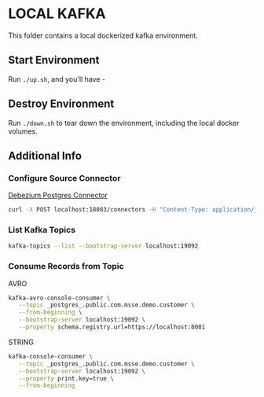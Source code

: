 # LOCAL KAFKA

This folder contains a local dockerized kafka environment.

## Start Environment

Run `./up.sh`, and you'll have -

## Destroy Environment

Run `./down.sh` to tear down the environment, including the local docker volumes.

## Additional Info

### Configure Source Connector

[Debezium Postgres Connector](https://debezium.io/documentation/reference/stable/install.html)

```bash
curl -X POST localhost:18083/connectors -H "Content-Type: application/json" -d @./connect/connectors/postgres.json 
```

### List Kafka Topics

```bash
kafka-topics --list --bootstrap-server localhost:19092
```

### Consume Records from Topic

AVRO
```bash
kafka-avro-console-consumer \
   --topic _postgres_.public.com.msse.demo.customer \
   --from-beginning \
   --bootstrap-server localhost:19092 \
   --property schema.registry.url=https://localhost:8081
```

STRING
```bash
kafka-console-consumer \
   --topic _postgres_.public.com.msse.demo.customer \
   --bootstrap-server localhost:19092 \
   --property print.key=true \
   --from-beginning
```